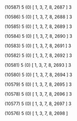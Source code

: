 (10587) 5 (0) [ 1, 3, 7, 8, 2687 ] 3 


(10586) 5 (0) [ 1, 3, 7, 8, 2688 ] 3 


(10585) 5 (0) [ 1, 3, 7, 8, 2689 ] 3 


(10584) 5 (0) [ 1, 3, 7, 8, 2690 ] 3 


(10583) 5 (0) [ 1, 3, 7, 8, 2691 ] 3 


(10582) 5 (0) [ 1, 3, 7, 8, 2692 ] 3 


(10581) 5 (0) [ 1, 3, 7, 8, 2693 ] 3 


(10580) 5 (0) [ 1, 3, 7, 8, 2694 ] 3 


(10579) 5 (0) [ 1, 3, 7, 8, 2695 ] 3 


(10578) 5 (0) [ 1, 3, 7, 8, 2696 ] 3 


(10577) 5 (0) [ 1, 3, 7, 8, 2697 ] 3 


(10576) 5 (0) [ 1, 3, 7, 8, 2698 ]  

